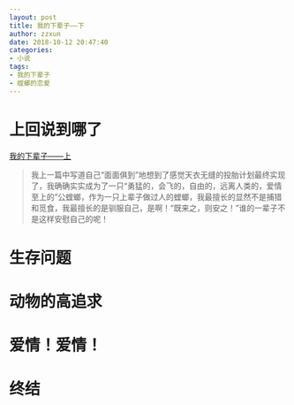 ```yaml
---
layout: post
title: 我的下辈子——下
author: zzxun
date: 2018-10-12 20:47:40
categories:
- 小说
tags:
- 我的下辈子
- 螳螂的恋爱
---
```


# 上回说到哪了 #

[我的下辈子——上](http://www.zzxun.cn/2018/09/04/%E6%88%91%E7%9A%84%E6%9D%A5%E7%94%9F/)
>我上一篇中写道自己“面面俱到”地想到了感觉天衣无缝的投胎计划最终实现了，我确确实实成为了一只“勇猛的，会飞的，自由的，远离人类的，爱情至上的”公螳螂，作为一只上辈子做过人的螳螂，我最擅长的显然不是捕猎和觅食，我最擅长的是驯服自己，是啊！“既来之，则安之！”谁的一辈子不是这样安慰自己的呢！

# 生存问题 #

# 动物的高追求 #

# 爱情！爱情！ #

# 终结 #
